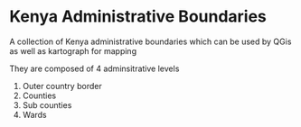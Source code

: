# Kenya Administrative Boundaries
A collection of Kenya administrative boundaries which can be used by QGis as well as kartograph for mapping

They are composed of 4 adminsitrative levels
1. Outer country border
1. Counties
1. Sub counties
1. Wards
